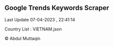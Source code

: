 

## Google Trends Keywords Scraper 
 
Last Update 07-04-2023 , 22:41:14

Country List :
VIETNAM.json



© Abdul Muttaqin 
